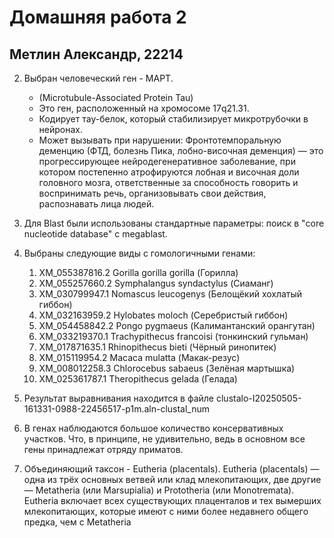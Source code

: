 # Домашняя работа 2
## Метлин Александр, 22214

2. Выбран человеческий ген -  MAPT.
    * (Microtubule-Associated Protein Tau)
    * Это ген, расположенный на хромосоме 17q21.31.
    * Кодирует тау-белок, который стабилизирует микротрубочки в нейронах.
    * Может вызывать при нарушении: Фронтотемпоральную деменцию (ФТД, болезнь Пика, лобно-височная деменция) — это прогрессирующее нейродегенеративное заболевание, при котором постепенно атрофируются лобная и височная доли головного мозга, ответственные за способность говорить и воспринимать речь, организовывать свои действия, распознавать лица людей.

3. Для Blast были использованы стандартные параметры: поиск в "core nucleotide database" с megablast.

4. Выбраны следующие виды с гомологичными генами:
    1. XM_055387816.2	Gorilla gorilla gorilla (Горилла)
    2. XM_055257660.2	Symphalangus syndactylus (Сиаманг)
    3. XM_030799947.1	Nomascus leucogenys (Белощёкий хохлатый гиббон)
    4. XM_032163959.2	Hylobates moloch (Серебристый гиббон)
    5. XM_054458842.2	Pongo pygmaeus (Калимантанский орангутан)
    6. XM_033219370.1	Trachypithecus francoisi (тонкинский гульман)
    7. XM_017871635.1	Rhinopithecus bieti (Чёрный ринопитек)
    8. XM_015119954.2	Macaca mulatta (Макак-резус)
    9. XM_008012258.3	Chlorocebus sabaeus (Зелёная мартышка)
    10. XM_025361787.1	Theropithecus gelada (Гелада)

5. Результат выравнивания находится в файле
clustalo-I20250505-161331-0988-22456517-p1m.aln-clustal_num

6. В генах наблюдаются большое количество консервативных участков. Что, в принципе, не удивительно, ведь в основном все гены принадлежат отряду приматов.

7. Объединяющий таксон - Eutheria (placentals).
Eutheria (placentals) — одна из трёх основных ветвей или клад млекопитающих, две другие — Metatheria (или Marsupialia) и Prototheria (или Monotremata).
Eutheria включает всех существующих плаценталов и тех вымерших млекопитающих, которые имеют с ними более недавнего общего предка, чем с Metatheria